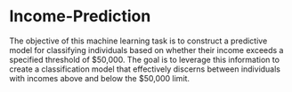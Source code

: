 # Income-Prediction
The objective of this machine learning task is to construct a predictive model for classifying individuals based on whether their income exceeds a specified threshold of $50,000. The goal is to leverage this information to create a classification model that effectively discerns between individuals with incomes above and below the $50,000 limit.

